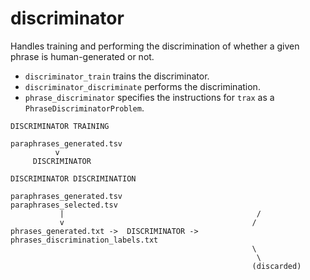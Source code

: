# discriminator

Handles training and performing the discrimination of whether a given phrase
is human-generated or not.

- `discriminator_train` trains the discriminator.
- `discriminator_discriminate` performs the discrimination.
- `phrase_discriminator` specifies the instructions for `trax`
as a `PhraseDiscriminatorProblem`.

```
DISCRIMINATOR TRAINING

paraphrases_generated.tsv
          v
     DISCRIMINATOR
```

```
DISCRIMINATOR DISCRIMINATION

paraphrases_generated.tsv                        paraphrases_selected.tsv
           |                                           /
           v                                          /
phrases_generated.txt ->  DISCRIMINATOR -> phrases_discrimination_labels.txt
                                                      \
                                                       \
                                                      (discarded)
